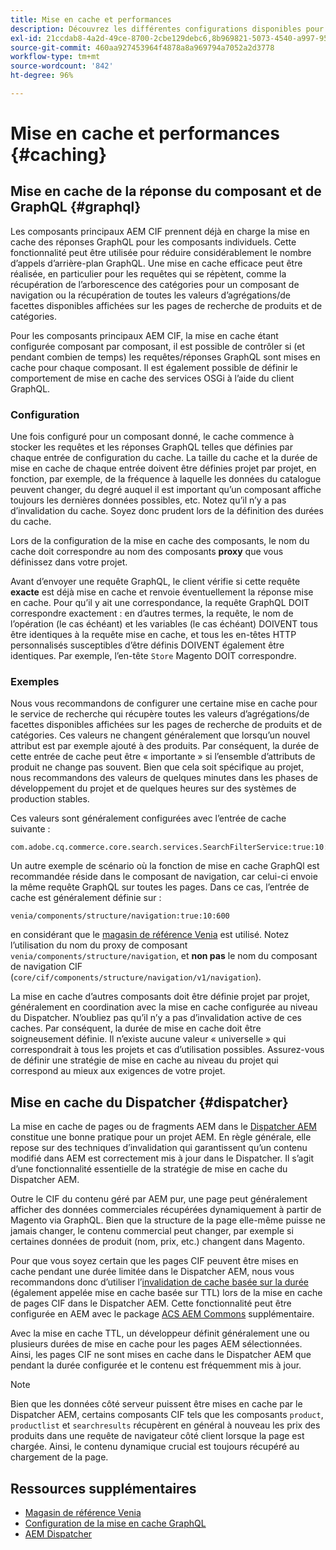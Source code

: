 ```yaml
---
title: Mise en cache et performances
description: Découvrez les différentes configurations disponibles pour activer GraphQL et la mise en cache de contenu afin d’optimiser les performances de votre implémentation commerciale.
exl-id: 21ccdab8-4a2d-49ce-8700-2cbe129debc6,8b969821-5073-4540-a997-95c74a11e4f0
source-git-commit: 460aa927453964f4878a8a969794a7052a2d3778
workflow-type: tm+mt
source-wordcount: '842'
ht-degree: 96%

---
```


# Mise en cache et performances {#caching}

## Mise en cache de la réponse du composant et de GraphQL {#graphql}

Les composants principaux AEM CIF prennent déjà en charge la mise en cache des réponses GraphQL pour les composants individuels. Cette fonctionnalité peut être utilisée pour réduire considérablement le nombre d’appels d’arrière-plan GraphQL. Une mise en cache efficace peut être réalisée, en particulier pour les requêtes qui se répètent, comme la récupération de l’arborescence des catégories pour un composant de navigation ou la récupération de toutes les valeurs d’agrégations/de facettes disponibles affichées sur les pages de recherche de produits et de catégories.

Pour les composants principaux AEM CIF, la mise en cache étant configurée composant par composant, il est possible de contrôler si (et pendant combien de temps) les requêtes/réponses GraphQL sont mises en cache pour chaque composant. Il est également possible de définir le comportement de mise en cache des services OSGi à l’aide du client GraphQL.

### Configuration

Une fois configuré pour un composant donné, le cache commence à stocker les requêtes et les réponses GraphQL telles que définies par chaque entrée de configuration du cache. La taille du cache et la durée de mise en cache de chaque entrée doivent être définies projet par projet, en fonction, par exemple, de la fréquence à laquelle les données du catalogue peuvent changer, du degré auquel il est important qu’un composant affiche toujours les dernières données possibles, etc. Notez qu’il n’y a pas d’invalidation du cache. Soyez donc prudent lors de la définition des durées du cache.

Lors de la configuration de la mise en cache des composants, le nom du cache doit correspondre au nom des composants **proxy** que vous définissez dans votre projet.

Avant d’envoyer une requête GraphQL, le client vérifie si cette requête **exacte** est déjà mise en cache et renvoie éventuellement la réponse mise en cache. Pour qu’il y ait une correspondance, la requête GraphQL DOIT correspondre exactement : en d’autres termes, la requête, le nom de l’opération (le cas échéant) et les variables (le cas échéant) DOIVENT tous être identiques à la requête mise en cache, et tous les en-têtes HTTP personnalisés susceptibles d’être définis DOIVENT également être identiques. Par exemple, l’en-tête `Store` Magento DOIT correspondre.

### Exemples

Nous vous recommandons de configurer une certaine mise en cache pour le service de recherche qui récupère toutes les valeurs d’agrégations/de facettes disponibles affichées sur les pages de recherche de produits et de catégories. Ces valeurs ne changent généralement que lorsqu’un nouvel attribut est par exemple ajouté à des produits. Par conséquent, la durée de cette entrée de cache peut être « importante » si l’ensemble d’attributs de produit ne change pas souvent. Bien que cela soit spécifique au projet, nous recommandons des valeurs de quelques minutes dans les phases de développement du projet et de quelques heures sur des systèmes de production stables.

Ces valeurs sont généralement configurées avec l’entrée de cache suivante :

```
com.adobe.cq.commerce.core.search.services.SearchFilterService:true:10:3600
```

Un autre exemple de scénario où la fonction de mise en cache GraphQl est recommandée réside dans le composant de navigation, car celui-ci envoie la même requête GraphQL sur toutes les pages. Dans ce cas, l’entrée de cache est généralement définie sur :

```
venia/components/structure/navigation:true:10:600
```

en considérant que le [magasin de référence Venia](https://github.com/adobe/aem-cif-guides-venia) est utilisé. Notez l’utilisation du nom du proxy de composant `venia/components/structure/navigation`, et **non pas** le nom du composant de navigation CIF (`core/cif/components/structure/navigation/v1/navigation`).

La mise en cache d’autres composants doit être définie projet par projet, généralement en coordination avec la mise en cache configurée au niveau du Dispatcher. N’oubliez pas qu’il n’y a pas d’invalidation active de ces caches. Par conséquent, la durée de mise en cache doit être soigneusement définie. Il n’existe aucune valeur « universelle » qui correspondrait à tous les projets et cas d’utilisation possibles. Assurez-vous de définir une stratégie de mise en cache au niveau du projet qui correspond au mieux aux exigences de votre projet.

## Mise en cache du Dispatcher {#dispatcher}

La mise en cache de pages ou de fragments AEM dans le [Dispatcher AEM](https://experienceleague.adobe.com/docs/experience-manager-dispatcher/using/dispatcher.html?lang=fr) constitue une bonne pratique pour un projet AEM. En règle générale, elle repose sur des techniques d’invalidation qui garantissent qu’un contenu modifié dans AEM est correctement mis à jour dans le Dispatcher. Il s’agit d’une fonctionnalité essentielle de la stratégie de mise en cache du Dispatcher AEM.

Outre le CIF du contenu géré par AEM pur, une page peut généralement afficher des données commerciales récupérées dynamiquement à partir de Magento via GraphQL. Bien que la structure de la page elle-même puisse ne jamais changer, le contenu commercial peut changer, par exemple si certaines données de produit (nom, prix, etc.) changent dans Magento.

Pour que vous soyez certain que les pages CIF peuvent être mises en cache pendant une durée limitée dans le Dispatcher AEM, nous vous recommandons donc d’utiliser l’[invalidation de cache basée sur la durée](https://experienceleague.adobe.com/docs/experience-manager-dispatcher/using/configuring/dispatcher-configuration.html?lang=fr#configuring-time-based-cache-invalidation-enablettl) (également appelée mise en cache basée sur TTL) lors de la mise en cache de pages CIF dans le Dispatcher AEM. Cette fonctionnalité peut être configurée en AEM avec le package [ACS AEM Commons](https://adobe-consulting-services.github.io/acs-aem-commons/) supplémentaire.

Avec la mise en cache TTL, un développeur définit généralement une ou plusieurs durées de mise en cache pour les pages AEM sélectionnées. Ainsi, les pages CIF ne sont mises en cache dans le Dispatcher AEM que pendant la durée configurée et le contenu est fréquemment mis à jour.

>[!NOTE]
>
>Bien que les données côté serveur puissent être mises en cache par le Dispatcher AEM, certains composants CIF tels que les composants `product`, `productlist` et `searchresults` récupèrent en général à nouveau les prix des produits dans une requête de navigateur côté client lorsque la page est chargée. Ainsi, le contenu dynamique crucial est toujours récupéré au chargement de la page.

## Ressources supplémentaires

- [Magasin de référence Venia](https://github.com/adobe/aem-cif-guides-venia)
- [Configuration de la mise en cache GraphQL](https://github.com/adobe/commerce-cif-graphql-client#caching)
- [AEM Dispatcher](https://experienceleague.adobe.com/docs/experience-manager-dispatcher/using/dispatcher.html)
